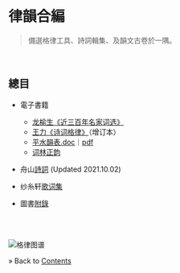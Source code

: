# 律韻合編

> 備選格律工具、詩詞輯集、及韻文古卷於一隅。


<br/><a id="toc" name="toc"></a>
## 總目

* 電子書籍
  - [龙榆生《近三百年名家词选》](./books/龙榆生-近三百年名家词选.epub)
  - [王力《诗词格律》](./books/王力-诗词格律.epub)（增订本）
  - [平水韻表.doc](./books/平水韵表.doc)｜[pdf](./books/平水韵表.pdf)
  - [词林正韵](./词林正韵.pdf)

* 舟山[詩詞](./shiji.html) (Updated 2021.10.02)

* 纱糸轩[歌词集](./gelv/html/shiji-lyrics.html)

* 圖書[附錄](./gelv/README.md)



<p><br/><br/></p>

![格律图谱](./gelv/Images/poem-forms.jpg)

&raquo; Back to <a href="#toc">Contents</a>
